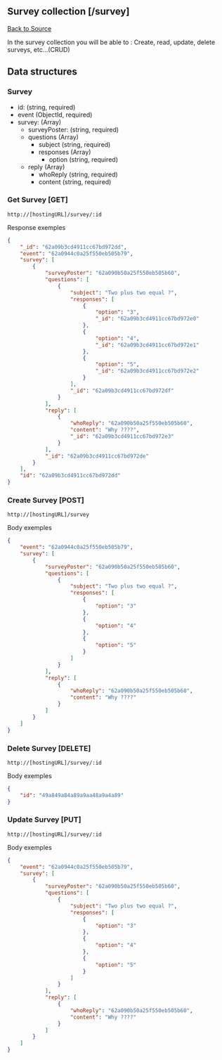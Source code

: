 ## Survey collection [/survey]
[Back to Source](../README.md)

In the survey collection you will be able to : Create, read, update, delete surveys, etc...(CRUD)

## Data structures

### Survey

+ id: (string, required)
+ event (ObjectId, required)
+ survey: (Array)
  + surveyPoster: (string, required)
  + questions (Array)
    + subject (string, required)
    + responses (Array)
      + option (string, required)
  + reply (Array)
    + whoReply (string, required)
    + content (string, required)

### Get Survey [GET]

```
http://[hostingURL]/survey/:id
````
Response exemples
```json
{
    "_id": "62a09b3cd4911cc67bd972dd",
    "event": "62a0944c0a25f550eb505b79",
    "survey": [
        {
            "surveyPoster": "62a090b50a25f550eb505b60",
            "questions": [
                {
                    "subject": "Two plus two equal ?",
                    "responses": [
                        {
                            "option": "3",
                            "_id": "62a09b3cd4911cc67bd972e0"
                        },
                        {
                            "option": "4",
                            "_id": "62a09b3cd4911cc67bd972e1"
                        },
                        {
                            "option": "5",
                            "_id": "62a09b3cd4911cc67bd972e2"
                        }
                    ],
                    "_id": "62a09b3cd4911cc67bd972df"
                }
            ],
            "reply": [
                {
                    "whoReply": "62a090b50a25f550eb505b60",
                    "content": "Why ????",
                    "_id": "62a09b3cd4911cc67bd972e3"
                }
            ],
            "_id": "62a09b3cd4911cc67bd972de"
        }
    ],
    "id": "62a09b3cd4911cc67bd972dd"
}
```

### Create Survey [POST]

```
http://[hostingURL]/survey
````
Body exemples
```json
{
    "event": "62a0944c0a25f550eb505b79",
    "survey": [
        {
            "surveyPoster": "62a090b50a25f550eb505b60",
            "questions": [
                {
                    "subject": "Two plus two equal ?",
                    "responses": [
                        {
                            "option": "3"
                        },
                        {
                            "option": "4"
                        },
                        {
                            "option": "5"
                        }
                    ]
                }
            ],
            "reply": [
                {
                    "whoReply": "62a090b50a25f550eb505b60",
                    "content": "Why ????"
                }
            ]
        }
    ]
}
```

### Delete Survey [DELETE]

```
http://[hostingURL]/survey/:id
````
Body exemples
```json
{
    "id": "49a849a84a89a9aa48a9a4a89"
}
```

### Update Survey [PUT]

```
http://[hostingURL]/survey/:id
````
Body exemples
```json
{
    "event": "62a0944c0a25f550eb505b79",
    "survey": [
        {
            "surveyPoster": "62a090b50a25f550eb505b60",
            "questions": [
                {
                    "subject": "Two plus two equal ?",
                    "responses": [
                        {
                            "option": "3"
                        },
                        {
                            "option": "4"
                        },
                        {
                            "option": "5"
                        }
                    ]
                }
            ],
            "reply": [
                {
                    "whoReply": "62a090b50a25f550eb505b60",
                    "content": "Why ????"
                }
            ]
        }
    ]
}
```